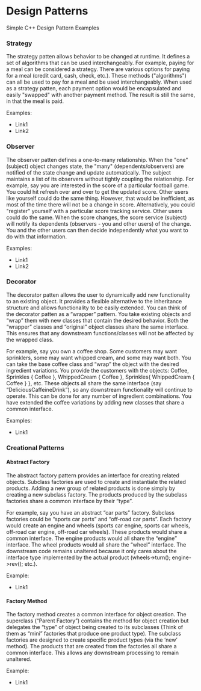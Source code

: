 # Design Patterns
Simple C++ Design Pattern Examples

### Strategy
The strategy patten allows behavior to be changed at runtime.  It defines a set of algorithms that can be used interchangeably.  For example, paying for a meal can be considered a strategy.  There are various options for paying for a meal (credit card, cash, check, etc.).  These methods ("algorithms") can all be used to pay for a meal and be used interchangeably.  When used as a strategy patten, each payment option would be encapsulated and easily "swapped" with another payment method.  The result is still the same, in that the meal is paid.

Examples:
  - Link1
  - Link2

### Observer
The observer patten defines a one-to-many relationship.  When the "one" (subject) object changes state, the "many" (dependents/observers) are notified of the state change and update automatically.  The subject maintains a list of its observers without tightly coupling the relationship.  For example, say you are interested in the score of a particular football game.  You could hit refresh over and over to get the updated score.  Other users like yourself could do the same thing.  However, that would be inefficient, as most of the time there will not be a change in score.  Alternatively, you could "register" yourself with a particular score tracking service.  Other users could do the same.  When the score changes, the score service (subject) will notify its dependents (observers - you and other users) of the change.  You and the other users can then decide independently what you want to do with that information.

Examples:
  - Link1
  - Link2

### Decorator
The decorator patten allows the user to dynamically add new functionality to an existing object.  It provides a flexible alternative to the inheritance structure and allows functionality to be easily extended.  You can think of the decorator patten as a “wrapper” pattern.  You take existing objects and “wrap” them with new classes that contain the desired behavior.  Both the “wrapper” classes and “original” object classes share the same interface.  This ensures that any downstream functions/classes will not be affected by the wrapped class.

For example, say you own a coffee shop.  Some customers may want sprinklers, some may want whipped cream, and some may want both.  You can take the base coffee class and “wrap” the object with the desired ingredient variations.  You provide the customers with the objects: Coffee, Sprinkles { Coffee }, WhippedCream { Coffee }, Sprinkles{ WhippedCream { Coffee } }, etc.  These objects all share the same interface (say “DeliciousCaffeineDrink”), so any downstream functionality will continue to operate.  This can be done for any number of ingredient combinations.  You have extended the coffee variations by adding new classes that share a common interface.

Examples:
  - Link1
  
### Creational Patterns
  
#### Abstract Factory
The abstract factory pattern provides an interface for creating related objects.  Subclass factories are used to create and instantiate the related products.   Adding a new group of related products is done simply by creating a new subclass factory.  The products produced by the subclass factories share a common interface by their “type”.  

For example, say you have an abstract “car parts” factory.  Subclass factories could be “sports car parts” and “off-road car parts”.  Each factory would create an engine and wheels (sports car engine, sports car wheels, off-road car engine, off-road car wheels).  These products would share a common interface.  The engine products would all share the “engine” interface.  The wheel products would all share the “wheel” interface.  The downstream code remains unaltered because it only cares about the interface type implemented by the actual product (wheels->turn(); engine->rev(); etc.).

Example:
  - Link1

#### Factory Method
The factory method creates a common interface for object creation.  The superclass (“Parent Factory”) contains the method for object creation but delegates the “type” of object being created to its subclasses (Think of them as “mini” factories that produce one product type).  The subclass factories are designed to create specific product types (via the ‘new’ method).  The products that are created from the factories all share a common interface.  This allows any downstream processing to remain unaltered.  

Example:
  - Link1





